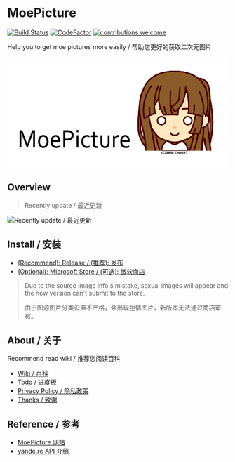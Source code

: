 # MoePicture
[![Build Status](https://jskyzero.visualstudio.com/MoePicture/_apis/build/status/MoePicture-UWP-CI)](https://jskyzero.visualstudio.com/MoePicture/_build/latest?definitionId=1)
[![CodeFactor](https://www.codefactor.io/repository/github/jskyzero/moepicture/badge)](https://www.codefactor.io/repository/github/jskyzero/moepicture)
[![contributions welcome](https://img.shields.io/badge/contributions-welcome-brightgreen.svg?style=flat)](https://github.com/jskyzero/MoePicture/issues)

Help you to get moe pictures more easily / 帮助您更好的获取二次元图片

![](./MoePicture/Assets/source/MoePicture2.png)

## Overview

> Recently update / 最近更新

![Recently update / 最近更新](https://user-images.githubusercontent.com/20439262/48274490-679aa380-e47e-11e8-8b70-5053864aa281.gif)

## Install / 安装

+ [(Recommend): Release / (推荐): 发布](https://github.com/jskyzero/MoePicture/releases)
+ [(Optional): Microsoft Store / (可选): 微软商店](https://www.microsoft.com/store/apps/9N7QLFKL7ZRH)

> Due to the source image info's mistake, sexual images will appear and the new version can't submit to the store.
>
> 由于图源图片分类设置不严格，会出现色情图片，新版本无法通过商店审核。


## About / 关于

Recommend read wiki / 推荐您阅读百科

+ [Wiki / 百科](https://github.com/jskyzero/MoePicture/wiki)
+ [Todo / 进度板](https://github.com/jskyzero/MoePicture/projects/1)
+ [Privacy Policy / 隐私政策](https://jskyzero.github.io/MoePicture/2018/03/28/privacy_policy.html)
+ [Thanks / 致谢](https://jskyzero.github.io/MoePicture/2017/06/18/thanks.html)

## Reference / 参考

+ [MoePicture 网站](https://jskyzero.github.io/MoePicture/)
+ [yande.re API 介绍](https://jskyzero.github.io/MoePicture/2017/05/12/API.html)
